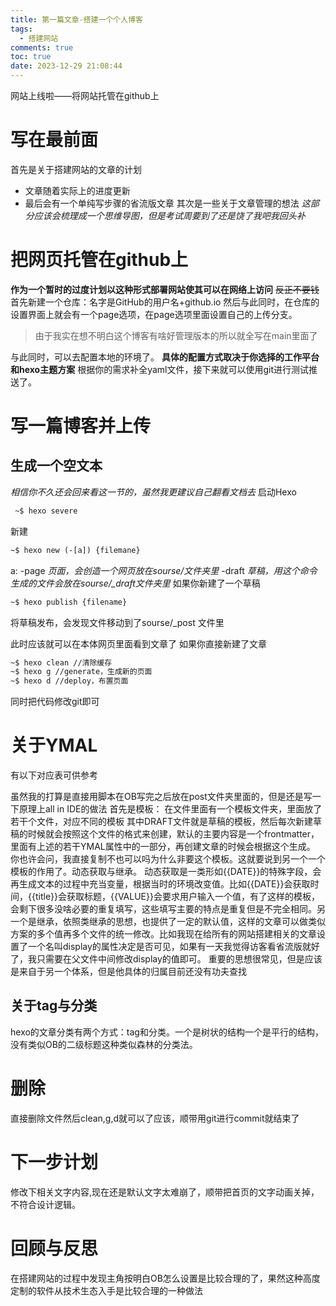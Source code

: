```yaml
---
title: 第一篇文章-搭建一个个人博客
tags:
  - 搭建网站
comments: true
toc: true
date: 2023-12-29 21:08:44
---
```


网站上线啦——将网站托管在github上
<!-- more -->
# 写在最前面
首先是关于搭建网站的文章的计划
* 文章随着实际上的进度更新
* 最后会有一个单纯写步骤的省流版文章
其次是一些关于文章管理的想法
*这部分应该会梳理成一个思维导图，但是考试周要到了还是饶了我吧我回头补*
# 把网页托管在github上
**作为一个暂时的过度计划以这种形式部署网站使其可以在网络上访问**
~~反正不要钱~~
首先新建一个仓库：名字是GitHub的用户名+github.io
然后与此同时，在仓库的设置界面上就会有一个page选项，在page选项里面设置自己的上传分支。
> 由于我实在想不明白这个博客有啥好管理版本的所以就全写在main里面了

与此同时，可以去配置本地的环境了。
**具体的配置方式取决于你选择的工作平台和hexo主题方案**
根据你的需求补全yaml文件，接下来就可以使用git进行测试推送了。
# 写一篇博客并上传
## 生成一个空文本
*相信你不久还会回来看这一节的，虽然我更建议自己翻看文档去*
启动Hexo
```xml
 ~$ hexo severe
```
新建
~~~xml
~$ hexo new (-[a]) {filemane}
~~~
a: -page  *页面，会创造一个网页放在sourse/文件夹里*
   -draft  *草稿，用这个命令生成的文件会放在sourse/_draft文件夹里*
如果你新建了一个草稿
~~~xml
~$ hexo publish {filename}
~~~
将草稿发布，会发现文件移动到了sourse/_post 文件里

此时应该就可以在本体网页里面看到文章了
如果你直接新建了文章
~~~xml
~$ hexo clean //清除缓存
~$ hexo g //generate，生成新的页面
~$ hexo d //deploy，布置页面
~~~
同时把代码修改git即可
# 关于YMAL
有以下对应表可供参考

虽然我的打算是直接用脚本在OB写完之后放在post文件夹里面的，但是还是写一下原理上all in IDE的做法
首先是模板：
在文件里面有一个模板文件夹，里面放了若干个文件，对应不同的模板
其中DRAFT文件就是草稿的模板，然后每次新建草稿的时候就会按照这个文件的格式来创建，默认的主要内容是一个frontmatter，里面有上述的若干YMAL属性中的一部分，再创建文章的时候会根据这个生成。
你也许会问，我直接复制不也可以吗为什么非要这个模板。这就要说到另一个一个模板的作用了。动态获取与继承。
动态获取是一类形如{{DATE}}的特殊字段，会再生成文本的过程中充当变量，根据当时的环境改变值。比如{{DATE}}会获取时间，{{title}}会获取标题，{{VALUE}}会要求用户输入一个值，有了这样的模板，会剩下很多没啥必要的重复填写，这些填写主要的特点是重复但是不完全相同。另一个是继承，依照类继承的思想，也提供了一定的默认值，这样的文章可以做类似方案的多个值再多个文件的统一修改。比如我现在给所有的网站搭建相关的文章设置了一个名叫display的属性决定是否可见，如果有一天我觉得访客看省流版就好了，我只需要在父文件中间修改display的值即可。
重要的思想很常见，但是应该是来自于另一个体系，但是他具体的归属目前还没有功夫查找
## 关于tag与分类
hexo的文章分类有两个方式：tag和分类。一个是树状的结构一个是平行的结构，没有类似OB的二级标题这种类似森林的分类法。
# 删除
直接删除文件然后clean,g,d就可以了应该，顺带用git进行commit就结束了
# 下一步计划
修改下相关文字内容,现在还是默认文字太难崩了，顺带把首页的文字动画关掉，不符合设计逻辑。
# 回顾与反思
在搭建网站的过程中发现主角按明白OB怎么设置是比较合理的了，果然这种高度定制的软件从技术生态入手是比较合理的一种做法